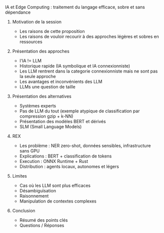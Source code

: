 IA et Edge Computing : traitement du langage efficace, sobre et sans dépendance

1) Motivation de la session
    - Les raisons de cette proposition
    - Les raisons de vouloir recourir à des approches légères et sobres en ressources

2) Présentation des approches
    - l'IA != LLM
    - Historique rapide (IA symbolique et IA connexionniste)
    - Les LLM rentrent dans la categorie connexionniste mais ne sont pas la seule approche
    - Les avantages et inconvénients des LLM
    - LLMs une question de taille

3) Présentation des alternatives
    - Systèmes experts
    - Pas de LLM du tout (exemple atypique de classification par compression gzip + k-NN)
    - Présentation des modèles BERT et dérivés
    - SLM (Small Language Models)

4) REX
    - Les problème : NER zero-shot, données sensibles, infrastructure sans GPU
    - Explications : BERT + classification de tokens
    - Execution : ONNX Runtime + Rust
    - Distribution : agents locaux, autonomes et légers

5) Limites
    - Cas où les LLM sont plus efficaces
    - Désambiguïsation
    - Raisonnement
    - Manipulation de contextes complexes

6) Conclusion
    - Résumé des points clés
    - Questions / Réponses 

